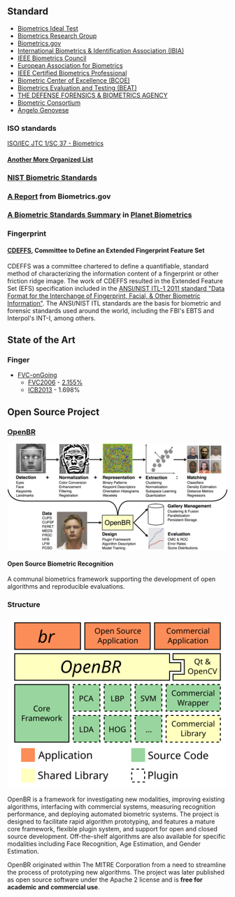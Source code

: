 Standard
-----------

+ [Biometrics Ideal Test](http://biometrics.idealtest.org/index.jsp)
+ [Biometrics Research Group](http://biometrics.cse.msu.edu/)
+ [Biometrics.gov](http://www.biometrics.gov/default.aspx)
+ [International Biometrics & Identification Association (IBIA)](http://www.ibia.org/association/members/)
+ [IEEE Biometrics Council](http://ieee-biometrics.org/)
+ [European Association for Biometrics](http://www.eab.org/)
+ [IEEE Certified Biometrics Professional](http://www.ieeebiometricscertification.org/)
+ [Biometric Center of Excellence (BCOE)](http://www.fbi.gov/about-us/cjis/fingerprints_biometrics/biometric-center-of-excellence/)
+ [Biometrics Evaluation and Testing (BEAT)](https://www.beat-eu.org/)
+ [THE DEFENSE FORENSICS & BIOMETRICS AGENCY](http://www.biometrics.dod.mil/About/mission.aspx)
+ [Biometric Consortium](http://www.biometrics.org/research.php)
+ [Angelo Genovese](http://homes.di.unimi.it/genovese/res/index.html)

### ISO standards

[ISO/IEC JTC 1/SC 37  - Biometrics](http://www.iso.org/iso/iso_catalogue/catalogue_tc/catalogue_tc_browse.htm?commid=313770)

#### [Another More Organized List](http://www.biometricsinstitute.org/pages/international-biometrics-standards.html)

### [NIST Biometric Standards](http://www.nist.gov/itl/iad/ig/biometric_standards.cfm)

### [A Report](https://github.com/quxiaofeng/csxfqu/raw/master/_downloads/biostandards.pdf) from Biometrics.gov

### [A Biometric Standards Summary](http://www.planetbiometrics.com/biometric-standards/) in [Planet Biometrics](http://www.planetbiometrics.com/)

### Fingerprint

#### [CDEFFS](http://fingerprint.nist.gov/standard/cdeffs/), Committee to Define an Extended Fingerprint Feature Set

CDEFFS was a committee chartered to define a quantifiable, standard method of characterizing the information content of a fingerprint or other friction ridge image. The work of CDEFFS resulted in the Extended Feature Set (EFS) specification included in the [ANSI/NIST ITL-1 2011 standard "Data Format for the Interchange of Fingerprint, Facial, & Other Biometric Information"](http://biometrics.nist.gov/cs_links/standard/AN_ANSI_1-2011_standard.pdf). The ANSI/NIST ITL standards are the basis for biometric and forensic standards used around the world, including the FBI's EBTS and Interpol's INT-I, among others.

State of the Art
-----------

### Finger

+ [FVC-onGoing](https://biolab.csr.unibo.it/FVCOnGoing/UI/Form/Home.aspx)
  + [FVC2006](http://bias.csr.unibo.it/fvc2006/) - [2.155%](http://bias.csr.unibo.it/fvc2006/results/Open_resultsAvg.asp)
  + [ICB2013](https://biolab.csr.unibo.it/fvcongoing/UI/Form/ICB2013STFV.aspx) - 1.698%

Open Source Project
--------------------------------

### [OpenBR](http://openbiometrics.org/)

![](/images/openbr.png)

#### Open Source Biometric Recognition

A communal biometrics framework supporting the development of open algorithms and reproducible evaluations.

### Structure

![](/images/openbr-structure.svg)

OpenBR  is a framework for investigating new modalities, improving existing algorithms, interfacing with commercial systems, measuring recognition performance, and deploying automated biometric systems. The project is designed to facilitate rapid algorithm prototyping, and features a mature core framework, flexible plugin system, and support for open and closed source development. Off-the-shelf algorithms are also available for specific modalities including Face Recognition, Age Estimation, and Gender Estimation.

OpenBR originated within The MITRE Corporation from a need to streamline the process of prototyping new algorithms. The project was later published as open source software under the Apache 2 license and is **free for academic and commercial use**.